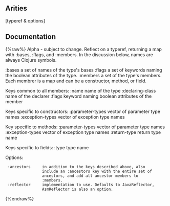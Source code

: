## Arities
[typeref & options]

## Documentation
{%raw%}
Alpha - subject to change.
   Reflect on a typeref, returning a map with :bases, :flags, and
  :members. In the discussion below, names are always Clojure symbols.

   :bases            a set of names of the type's bases
   :flags            a set of keywords naming the boolean attributes
                     of the type.
   :members          a set of the type's members. Each membrer is a map
                     and can be a constructor, method, or field.

   Keys common to all members:
   :name             name of the type 
   :declaring-class  name of the declarer
   :flags            keyword naming boolean attributes of the member

   Keys specific to constructors:
   :parameter-types  vector of parameter type names
   :exception-types  vector of exception type names

   Key specific to methods:
   :parameter-types  vector of parameter type names
   :exception-types  vector of exception type names
   :return-type      return type name

   Keys specific to fields:
   :type             type name

   Options:

     :ancestors     in addition to the keys described above, also
                    include an :ancestors key with the entire set of
                    ancestors, and add all ancestor members to
                    :members.
     :reflector     implementation to use. Defaults to JavaReflector,
                    AsmReflector is also an option.
{%endraw%}
